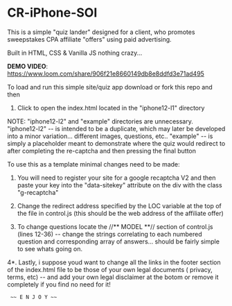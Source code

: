 # CR-iPhone-SOI
This is a simple "quiz lander" designed for a client, who promotes sweepstakes CPA affiliate "offers" using paid advertising. 

Built in HTML, CSS & Vanilla JS nothing crazy...

**DEMO VIDEO**: https://www.loom.com/share/906f21e8660149db8e8ddfd3e71ad495 

To load and run this simple site/quiz app download or fork this repo and then

1. Click to open the index.html located in the "iphone12-l1" directory

NOTE: "iphone12-l2" and "example" directories are unnecessary. 
"iphone12-l2" -- is intended to be a duplicate, which may later be developed into a minor variation... different images, questions, etc..
"example" -- is simply a placeholder meant to demonstrate where the quiz would redirect to after completing the re-captcha and then pressing the final button

To use this as a template minimal changes need to be made:

1. You will need to register your site for a google recaptcha V2 and then paste your key into the "data-sitekey" attribute on the div with the class "g-recaptcha"

2. Change the redirect address specified by the LOC variable at the top of the file in control.js (this should be the web address of the affiliate offer)

3. To change questions locate the //** MODEL **// section of control.js (lines 12-36) 
   -- change the strings correlating to each numbered question and corresponding array of answers... should be fairly simple to see whats going on.
   
4*. Lastly, i suppose youd want to change all the links in the footer section of the index.html file to be those of your own legal documents ( privacy, terms, etc)
      -- and add your own legal disclaimer at the botom or remove it completely if you find no need for it!
      
     ~~ E N J O Y ~~
